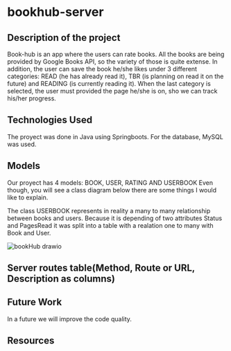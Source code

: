 # bookhub-server
## Description of the project

Book-hub is an app where the users can rate books. All the books are being provided by Google Books API, so the variety of those is quite extense. In addition, the user can save the book he/she likes under 3 different categories: READ (he has already read it), TBR (is planning on read it on the future) and READING (is currently reading it). When the last category is selected, the user must provided the page he/she is on, sho we can track his/her progress.

## Technologies Used

The proyect was done in Java using Springboots. 
For the database, MySQL was used.

## Models
Our proyect has 4 models: BOOK, USER, RATING AND USERBOOK
Even though, you will see a class diagram below there are some things I would like to explain. 

The class USERBOOK represents in reality a many to many relationship between books and users. Because it is depending of two attributes Status and PagesRead it was split into a table 
with a realation one to many with Book and User. 

![bookHub drawio](https://user-images.githubusercontent.com/90968486/174147100-10123063-3642-418d-ab18-b5cb47058e61.png)

## Server routes table(Method, Route or URL, Description as columns)
## Future Work
In a future we will improve the code quality.
## Resources
